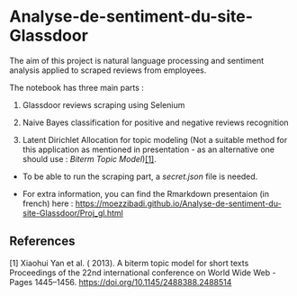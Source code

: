 # Analyse-de-sentiment-du-site-Glassdoor
 
 The aim of this project is natural language processing and sentiment analysis applied to scraped reviews from employees. 

The notebook has three main parts : 

1) Glassdoor reviews scraping using Selenium

2) Naive Bayes classification for positive and negative reviews recognition

3) Latent Dirichlet Allocation for topic modeling (Not a suitable method for this application as mentioned in presentation - as an alternative one should use : *Biterm Topic Model*)[[1]](#1).

- To be able to run the scraping part, a *secret.json* file is needed.

- For extra information, you can find the Rmarkdown presentaion (in french) here : https://moezzibadi.github.io/Analyse-de-sentiment-du-site-Glassdoor/Proj_gl.html

## References
<a id="1">[1]</a> 
Xiaohui Yan et al. ( 2013). 
A biterm topic model for short texts
Proceedings of the 22nd international conference on World Wide Web - Pages 1445–1456.
https://doi.org/10.1145/2488388.2488514
